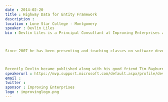 ```yaml
---
date : 2014-02-20
title : Highway Data for Entity Framework
description : 
location : Lone Star College - Montgomery
speaker : Devlin Liles
bio : Devlin Liles is a Principal Consultant at Improving Enterprises and a passionate technologist. Devlin prides himself on staying a generalist, but his passion in development is data and its interactions. These passions gained him the recognition of Microsoft as an MVP of Data Platform Development awardee.
 
Since 2007 he has been presenting and teaching classes on software development practices and tools to audiences around the nation. He is a regular national presenter at user groups, conferences, and community events. He founded an internal Corporate Software Craftsmanship conference in Northwest Arkansas as well as led the Tyson User group for a year and a half. He has been involved in many conferences and events (Dallas TechFest, Houston TechFest, Houston CodeCamp, Houston GiveCamp, AgileDotNet) as a coordinator; planner; or just a helping hand.
 
Recently Devlin became published along with his good friend Tim Rayburn as authors of a book about Entity Framework and the expert’s approach to it.
speakerurl : https://mvp.support.microsoft.com/default.aspx/profile/devlin.liles
email : 
twitter : 
sponsor : Improving Enterprises
logo : improvinglogo.png
---
```


